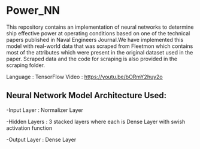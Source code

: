# Power_NN
This repository contains an implementation of neural networks to determine ship effective power at operating conditions based on one of the technical papers published in Naval Engineers Journal.We have implemented this model with real-world data that was scraped from Fleetmon which contains most of the attributes which were present in the original dataset used in the paper. Scraped data and the code for scraping is also provided in the scraping folder.

Language : TensorFlow
Video : https://youtu.be/bORmY2huy2o

## Neural Network Model Architecture Used:
-Input Layer : Normalizer Layer

-Hidden Layers : 3 stacked layers where each is Dense Layer with swish activation function

-Output Layer : Dense Layer

